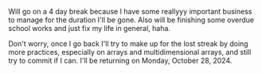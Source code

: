 Will go on a 4 day break because I have some reallyyy important business to manage for the duration I'll be gone. Also will be finishing some overdue school works and just fix my life in general, haha.

Don't worry, once I go back I'll try to make up for the lost streak by doing more practices, especially on arrays and multidimensional arrays, and still try to commit if I can.
I'll be returning on Monday, October 28, 2024.
